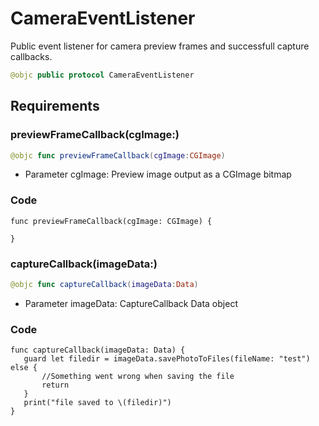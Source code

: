 # CameraEventListener

Public event listener for camera preview frames and successfull capture callbacks.

``` swift
@objc public protocol CameraEventListener
```

## Requirements

### previewFrameCallback(cgImage:​)

``` swift
@objc func previewFrameCallback(cgImage:CGImage)
```

  - Parameter cgImage: Preview image output as a CGImage bitmap

### Code

``` 
func previewFrameCallback(cgImage: CGImage) {
  
}
```

### captureCallback(imageData:​)

``` swift
@objc func captureCallback(imageData:Data)
```

  - Parameter imageData: CaptureCallback Data object

### Code

``` 
func captureCallback(imageData: Data) {
   guard let filedir = imageData.savePhotoToFiles(fileName: "test") else {
       //Something went wrong when saving the file
       return
   }
   print("file saved to \(filedir)")
}
```
